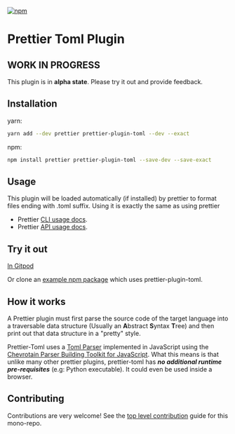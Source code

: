 [![npm](https://img.shields.io/npm/v/prettier-plugin-toml.svg)](https://www.npmjs.com/package/prettier-plugin-toml)

# Prettier Toml Plugin

## WORK IN PROGRESS

This plugin is in **alpha state**.
Please try it out and provide feedback.

## Installation

yarn:

```bash
yarn add --dev prettier prettier-plugin-toml --dev --exact
```

npm:

```bash
npm install prettier prettier-plugin-toml --save-dev --save-exact
```

## Usage

This plugin will be loaded automatically (if installed) by prettier to format files
ending with .toml suffix. Using it is exactly the same as using prettier

- Prettier [CLI usage docs](https://prettier.io/docs/en/cli.html).
- Prettier [API usage docs](https://prettier.io/docs/en/api.html).

## Try it out

[In Gitpod](https://gitpod.io/#https://github.com/bd82/toml-tools/tree/master/test-packages/test-prettier-plugin-toml)

Or clone an [example npm package](../../test-packages/test-prettier-plugin-toml)
which uses prettier-plugin-toml.

## How it works

A Prettier plugin must first parse the source code of the target language
into a traversable data structure (Usually an **A**bstract **S**yntax **T**ree)
and then print out that data structure in a "pretty" style.

Prettier-Toml uses a [Toml Parser](../parser) implemented in JavaScript using the
[Chevrotain Parser Building Toolkit for JavaScript](https://github.com/SAP/chevrotain).
What this means is that unlike many other prettier plugins,
prettier-toml has **_no additional runtime pre-requisites_** (e.g: Python executable).
It could even be used inside a browser.

## Contributing

Contributions are very welcome!
See the [top level contribution](../../CONTRIBUTING.md) guide for this mono-repo.
